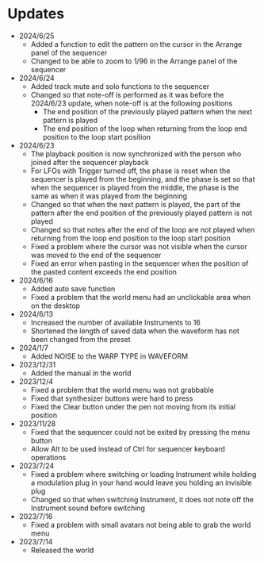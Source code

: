 # Updates

* 2024/6/25
    * Added a function to edit the pattern on the cursor in the Arrange panel of the sequencer
    * Changed to be able to zoom to 1/96 in the Arrange panel of the sequencer
* 2024/6/24
    * Added track mute and solo functions to the sequencer
    * Changed so that note-off is performed as it was before the 2024/6/23 update, when note-off is at the following positions
        * The end position of the previously played pattern when the next pattern is played
        * The end position of the loop when returning from the loop end position to the loop start position
* 2024/6/23
    * The playback position is now synchronized with the person who joined after the sequencer playback
    * For LFOs with Trigger turned off, the phase is reset when the sequencer is played from the beginning, and the phase is set so that when the sequencer is played from the middle, the phase is the same as when it was played from the beginning
    * Changed so that when the next pattern is played, the part of the pattern after the end position of the previously played pattern is not played
    * Changed so that notes after the end of the loop are not played when returning from the loop end position to the loop start position
    * Fixed a problem where the cursor was not visible when the cursor was moved to the end of the sequencer
    * Fixed an error when pasting in the sequencer when the position of the pasted content exceeds the end position
* 2024/6/16
    * Added auto save function
    * Fixed a problem that the world menu had an unclickable area when on the desktop
* 2024/6/13
    * Increased the number of available Instruments to 16
    * Shortened the length of saved data when the waveform has not been changed from the preset
* 2024/1/7
    * Added NOISE to the WARP TYPE in WAVEFORM
* 2023/12/31
    * Added the manual in the world
* 2023/12/4
    * Fixed a problem that the world menu was not grabbable
    * Fixed that synthesizer buttons were hard to press
    * Fixed the Clear button under the pen not moving from its initial position
* 2023/11/28
    * Fixed that the sequencer could not be exited by pressing the menu button
    * Allow Alt to be used instead of Ctrl for sequencer keyboard operations
* 2023/7/24
    * Fixed a problem where switching or loading Instrument while holding a modulation plug in your hand would leave you holding an invisible plug
    * Changed so that when switching Instrument, it does not note off the Instrument sound before switching
* 2023/7/16
    * Fixed a problem with small avatars not being able to grab the world menu
* 2023/7/14
    * Released the world
